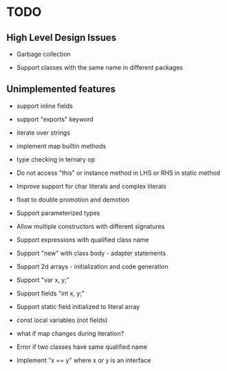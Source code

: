 # TODO

## High Level Design Issues

* Garbage collection

* Support classes with the same name in different packages

## Unimplemented features

* support inline fields

* support "exports" keyword

* iterate over strings

* implement map builtin methods

* type checking in ternary op

* Do not access "this" or instance method in LHS or RHS in static method

* Improve support for char literals and complex literals

* float to double promotion and demotion

* Support parameterized types

* Allow multiple constructors with different signatures

* Support expressions with qualified class name

* Support "new" with class body - adapter statements

* Support 2d arrays - initialization and code generation

* Support "var x, y;"

* Support fields "int x, y;"

* Support static field initialized to literal array

* const local variables (not fields)

* what if map changes during iteration?

* Error if two classes have same qualified name

* Implement "x == y" where x or y is an interface

